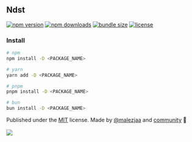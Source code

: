 ## Ndst

[![npm version](https://img.shields.io/npm/v/<PACKAGE_NAME>?color=yellow)](https://npmjs.com/package/<PACKAGE_NAME>)
[![npm downloads](https://img.shields.io/npm/dm/<PACKAGE_NAME>?color=yellow)](https://npmjs.com/package/<PACKAGE_NAME>)
[![bundle size](https://img.shields.io/bundlephobia/minzip/<PACKAGE_NAME>?color=yellow)](https://bundlephobia.com/package/<PACKAGE_NAME>)
[![license](https://img.shields.io/github/license/<PACKAGE_SCOPE>/<PACKAGE_NAME>?color=yellow)](https://github.com/<PACKAGE_SCOPE>/<PACKAGE_NAME>/blob/main/LICENSE)

### Install

```sh
# npm
npm install -D <PACKAGE_NAME>

# yarn
yarn add -D <PACKAGE_NAME>

# pnpm
pnpm install -D <PACKAGE_NAME>

# bun
bun install -D <PACKAGE_NAME>
```

Published under the [MIT](https://github.com/<PACKAGE_SCOPE>/<PACKAGE_NAME>/blob/main/LICENSE) license.
Made by [@malezjaa](https://github.com/<PACKAGE_SCOPE>)
and [community](https://github.com/<PACKAGE_SCOPE>/<PACKAGE_NAME>/graphs/contributors) 💛
<br><br>
<a href="https://github.com/<PACKAGE_SCOPE>/<PACKAGE_NAME>/graphs/contributors">
<img src="https://contrib.rocks/image?repo=<PACKAGE_SCOPE>/<PACKAGE_NAME>" />
</a>


